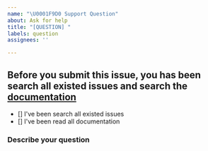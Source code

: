 ```yaml
---
name: "\U0001F9D0 Support Question"
about: Ask for help
title: "[QUESTION] "
labels: question
assignees: ''

---
```


## Before you submit this issue, you has been search all existed issues and search the [documentation](https://doc.hyperf.io)
- [] I've been search all existed issues
- [] I've been read all documentation

### Describe your question

